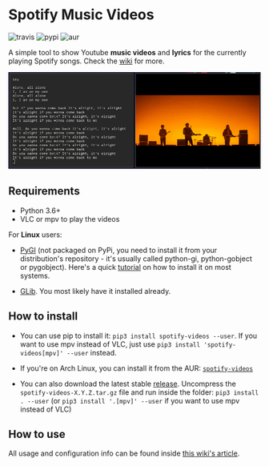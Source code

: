 # Spotify Music Videos
![travis](https://travis-ci.com/marioortizmanero/spotify-music-videos.svg?branch=master) ![pypi](https://img.shields.io/pypi/v/spotify-videos) ![aur](https://img.shields.io/aur/version/spotify-videos)

A simple tool to show Youtube **music videos** and **lyrics** for the currently playing Spotify songs. Check the [wiki](https://github.com/marioortizmanero/spotify-music-videos/wiki) for more.

![example](images/screenshot.png)


## Requirements
* Python 3.6+
* VLC or mpv to play the videos

For **Linux** users:

* [PyGI](https://pygobject.readthedocs.io/en/latest/) (not packaged on PyPi, you need to install it from your distribution's repository - it's usually called python-gi, python-gobject or pygobject). Here's a quick [tutorial](https://pygobject.readthedocs.io/en/latest/getting_started.html) on how to install it on most systems.

* [GLib](https://developer.gnome.org/glib/). You most likely have it installed already.


## How to install
* You can use pip to install it: `pip3 install spotify-videos --user`. If you want to use mpv instead of VLC, just use `pip3 install 'spotify-videos[mpv]' --user` instead.

* If you're on Arch Linux, you can install it from the AUR: [`spotify-videos`](https://aur.archlinux.org/packages/spotify-videos/)

* You can also download the latest stable [release](https://github.com/marioortizmanero/spotify-music-videos/releases). Uncompress the `spotify-videos-X.Y.Z.tar.gz` file and run inside the folder: `pip3 install . --user` (or `pip3 install '.[mpv]' --user` if you want to use mpv instead of VLC)


## How to use
All usage and configuration info can be found inside [this wiki's article](https://github.com/marioortizmanero/spotify-music-videos/wiki/Configuration-and-usage).
